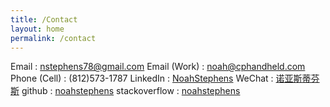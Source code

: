 ```yaml
---
title: /Contact
layout: home
permalink: /contact
---
```


Email : nstephens78@gmail.com
Email (Work) : noah@cphandheld.com
Phone (Cell) : (812)573-1787
LinkedIn : [NoahStephens](www.linkedin.com/in/noah-g-stephens)
WeChat : [诺亚斯蒂芬斯](weixin://dl/chat?/noahdaboss)
github : [noahstephens](github.com/noahstephens)
stackoverflow : [noahstephens](https://stackoverflow.com/users/11010618/noah-stephens?tab=profile)
